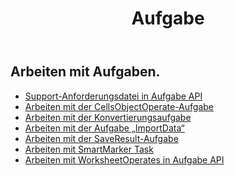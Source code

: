 ﻿---
title: Aufgabe
second_title: Aspose.Cells Cloud Documen
type: docs
url: /de/tasks/
aliases: [/working-with-tasks/]
keywords: REST API, task, spreadsheets, exce
description: "Cells.Cloud API für Excel bedienen: Excel mit Aufgaben bedienen"
weight: 100
kwords: Excel, Office Cloud, REST API, Tabellenkalkulation, PDF, CSV, Json, Markdwon, Aufgaben
---
## Arbeiten mit Aufgaben.


- [Support-Anforderungsdatei in Aufgabe API](/cells/de/support-request-file-in-task-api/)
- [Arbeiten mit der CellsObjectOperate-Aufgabe](/cells/de/working-with-cellsobjectoperate-task/)
- [Arbeiten mit der Konvertierungsaufgabe](/cells/de/working-with-convert-task/)
- [Arbeiten mit der Aufgabe „ImportData“](/cells/de/working-with-importdata-task/)
- [Arbeiten mit der SaveResult-Aufgabe](/cells/de/working-with-saveresult-task/)
- [Arbeiten mit SmartMarker Task](/cells/de/working-with-smartmarker-task/)
- [Arbeiten mit WorksheetOperates in Aufgabe API](/cells/de/working-with-worksheetoperates-in-task-api/)
